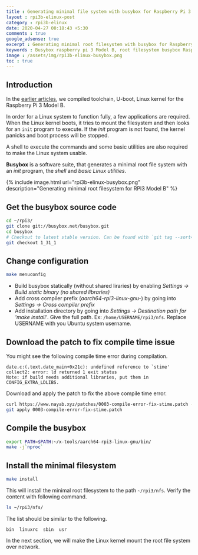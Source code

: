 ```yaml
---
title : Generating minimal file system with busybox for Raspberry Pi 3 Model B
layout : rpi3b-elinux-post
category : rpi3b-elinux
date: 2020-04-27 00:18:43 +5:30
comments : true
google_adsense: true
excerpt : Generating minimal root filesystem with busybox for Raspberry Pi 3 Modle B. Busybox install basic Linux utilities, an init program and a shell required to make Linux system usable.
keywords : Busybox raspberry pi 3 Model B, root filesystem busybox Raspberry pi 3 Modle B, compile busybox Linux, compile busybox for arm 64 bit.
image : /assets/img/rpi3b-elinux-busybox.png
toc : true
---
```

## Introduction
In the [earlier articles](/book/embedded-linux-rpi3-000-intro.html#learning-path), we compiled toolchain, U-boot, Linux kernel for the Raspberry Pi 3 Model B.

In order for a Linux system to function fully, a few applications are required. When the Linux kernel boots, it tries to mount the filesystem and then looks for an `init` program to execute. If the *init* program is not found, the kernel panicks and boot process will be stopped.

A shell to execute the commands and some basic utilities are also required to make the Linux system usable.

**Busybox** is a software suite, that generates a minimal root file system with an *init* program, the *shell* and *basic Linux utilities*.

{% include image.html url="rpi3b-elinux-busybox.png" description="Generating minimal root filesystem for RPI3 Model B" %}

## Get the busybox source code
```bash
cd ~/rpi3/
git clone git://busybox.net/busybox.git
cd busybox
# Checkout to latest stable version. Can be found with `git tag --sort=v:refname`
git checkout 1_31_1
```
## Change configuration
```bash
make menuconfig
```
 - Build busybox statically (without shared liraries) by enabling *Settings -> Build static binary (no shared libraries)*
 - Add cross compiler prefix (*aarch64-rpi3-linux-gnu-*) by going into *Settings -> Cross compiler prefix*
 - Add installation directory by going into *Settings -> Destination path for 'make install'*. Give the full path. Ex: `/home/USERNAME/rpi3/nfs`. Replace USERNAME with you Ubuntu system username.

## Download the patch to fix compile time issue
You might see the following compile time error during compilation.
```
date.c:(.text.date_main+0x21c): undefined reference to `stime'
collect2: error: ld returned 1 exit status
Note: if build needs additional libraries, put them in CONFIG_EXTRA_LDLIBS.
```
Download and apply the patch to fix the above compile time error.
```bash
curl https://www.nayab.xyz/patches/0003-compile-error-fix-stime.patch --output ./0003-compile-error-fix-stime.patch
git apply 0003-compile-error-fix-stime.patch
```
## Compile the busybox
```bash
export PATH=$PATH:~/x-tools/aarch64-rpi3-linux-gnu/bin/
make -j`nproc`
```
## Install the minimal filesystem
```bash
make install
```
This will install the minimal root filesystem to the path `~/rpi3/nfs`. Verify the content with following command.
```bash
ls ~/rpi3/nfs/
```
The list should be similar to the following.
```
bin  linuxrc  sbin  usr
```
<!--Add `dev` directory in the busybox installation path as Linux boots over NFS looks for this directory to mount `devtmpfs`.-->

In the next section, we will make the Linux kernel mount the root file system over network.
